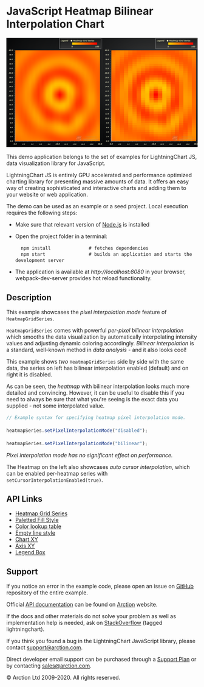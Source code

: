# JavaScript Heatmap Bilinear Interpolation Chart

![JavaScript Heatmap Bilinear Interpolation Chart](heatmapGridPixelInterpolation.png)

This demo application belongs to the set of examples for LightningChart JS, data visualization library for JavaScript.

LightningChart JS is entirely GPU accelerated and performance optimized charting library for presenting massive amounts of data. It offers an easy way of creating sophisticated and interactive charts and adding them to your website or web application.

The demo can be used as an example or a seed project. Local execution requires the following steps:

- Make sure that relevant version of [Node.js](https://nodejs.org/en/download/) is installed
- Open the project folder in a terminal:

        npm install              # fetches dependencies
        npm start                # builds an application and starts the development server

- The application is available at *http://localhost:8080* in your browser, webpack-dev-server provides hot reload functionality.


## Description

This example showcases the _pixel interpolation mode_ feature of `HeatmapGridSeries`.

`HeatmapGridSeries` comes with powerful _per-pixel bilinear interpolation_ which smooths the data visualization by automatically interpolating intensity values and adjusting dynamic coloring accordingly.
_Bilinear interpolation_ is a standard, well-known method in _data analysis_ - and it also looks cool!

This example shows _two_ `HeatmapGridSeries` side by side with the same data, the series on left has bilinear interpolation enabled (default) and on right it is disabled.

As can be seen, the _heatmap_ with bilinear interpolation looks much more detailed and convincing.
However, it can be useful to disable this if you need to always be sure that what you're seeing is the exact data you supplied - not some interpolated value.

```js
// Example syntax for specifying heatmap pixel interpolation mode.

heatmapSeries.setPixelInterpolationMode("disabled");

heatmapSeries.setPixelInterpolationMode("bilinear");
```

_Pixel interpolation mode has no significant effect on performance._

The Heatmap on the left also showcases _auto cursor interpolation_, which can be enabled per-heatmap series with `setCursorInterpolationEnabled(true)`.


## API Links

* [Heatmap Grid Series]
* [Paletted Fill Style]
* [Color lookup table]
* [Empty line style]
* [Chart XY]
* [Axis XY]
* [Legend Box]


## Support

If you notice an error in the example code, please open an issue on [GitHub][0] repository of the entire example.

Official [API documentation][1] can be found on [Arction][2] website.

If the docs and other materials do not solve your problem as well as implementation help is needed, ask on [StackOverflow][3] (tagged lightningchart).

If you think you found a bug in the LightningChart JavaScript library, please contact support@arction.com.

Direct developer email support can be purchased through a [Support Plan][4] or by contacting sales@arction.com.

[0]: https://github.com/Arction/
[1]: https://www.arction.com/lightningchart-js-api-documentation/
[2]: https://www.arction.com
[3]: https://stackoverflow.com/questions/tagged/lightningchart
[4]: https://www.arction.com/support-services/

© Arction Ltd 2009-2020. All rights reserved.


[Heatmap Grid Series]: https://www.arction.com/lightningchart-js-api-documentation/v3.4.0/classes/heatmapgridseriesintensityvalues.html
[Paletted Fill Style]: https://www.arction.com/lightningchart-js-api-documentation/v3.4.0/classes/palettedfill.html
[Color lookup table]: https://www.arction.com/lightningchart-js-api-documentation/v3.4.0/classes/lut.html
[Empty line style]: https://www.arction.com/lightningchart-js-api-documentation/v3.4.0/globals.html#emptyline
[Chart XY]: https://www.arction.com/lightningchart-js-api-documentation/v3.4.0/classes/chartxy.html
[Axis XY]: https://www.arction.com/lightningchart-js-api-documentation/v3.4.0/classes/axis.html
[Legend Box]: https://www.arction.com/lightningchart-js-api-documentation/v3.4.0/classes/chartxy.html#addlegendbox

